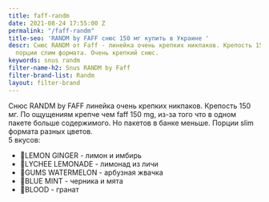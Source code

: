 ```yaml
---
title: faff-randm
date: 2021-08-24 17:55:00 Z
permalink: "/faff-randm"
title-seo: 'RANDM by FAFF снюс 150 мг купить в Украине '
descr: Снюс RANDM от Faff - линейка очень крепких никпаков. Крепость 150 мг. Цветные
  порции слим формата. Очень крепкий снюс.
keywords: snus randm
filter-name-h2: Snus RANDM by Faff
filter-brand-list: Randm
layout: filter-brand
---
```


Снюс RANDM by FAFF линейка очень крепких никпаков. Крепость 150 мг. По ощущениям крепче чем faff 150 mg, из-за того что в одном пакете больше содержимого. Но пакетов в банке меньше. Порции slim формата разных цветов.<br>
5 вкусов:
<ul>
	<li>🍋LEMON GINGER - лимон и имбирь</li>
	<li>🍹LYCHEE LEMONADE - лимонад из личи</li>
	<li>🍉GUMS WATERMELON - арбузная жвачка</li>
	<li>🌱BLUE MINT - черника и мята</li>
	<li>🔴BLOOD - гранат</li>
</ul>






